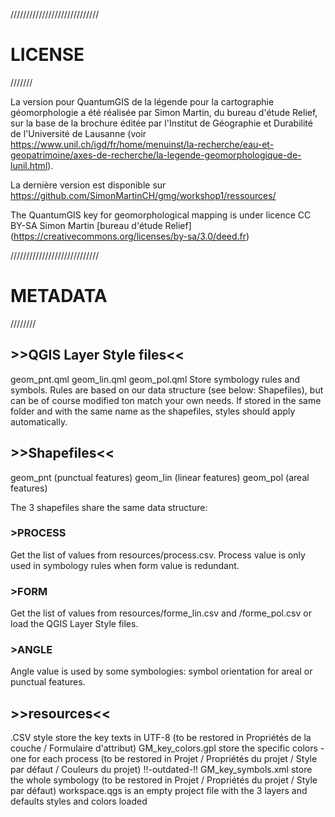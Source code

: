 ////////////////////////////
# LICENSE
///////

La version pour QuantumGIS de la légende pour la cartographie géomorphologie a été réalisée par Simon Martin, du bureau d'étude Relief, sur la base de la brochure éditée par l'Institut de Géographie et Durabilité de l'Université de Lausanne (voir https://www.unil.ch/igd/fr/home/menuinst/la-recherche/eau-et-geopatrimoine/axes-de-recherche/la-legende-geomorphologique-de-lunil.html).

La dernière version est disponible sur https://github.com/SimonMartinCH/gmg/workshop1/ressources/

The QuantumGIS key for geomorphological mapping is under licence CC BY-SA Simon Martin [bureau d'étude Relief]
(https://creativecommons.org/licenses/by-sa/3.0/deed.fr)

////////////////////////////
# METADATA
////////

## >>QGIS Layer Style files<<
geom_pnt.qml
geom_lin.qml
geom_pol.qml
Store symbology rules and symbols. Rules are based on our data structure (see below: Shapefiles), but can be of course modified ton match your own needs.
If stored in the same folder and with the same name as the shapefiles, styles should apply automatically.

## >>Shapefiles<<
geom_pnt (punctual features)
geom_lin (linear features)
geom_pol (areal features)

The 3 shapefiles share the same data structure:

### >PROCESS
Get the list of values from resources/process.csv.
Process value is only used in symbology rules when form value is redundant.

### >FORM
Get the list of values from resources/forme_lin.csv and /forme_pol.csv
or load the QGIS Layer Style files.

### >ANGLE
Angle value is used by some symbologies: symbol orientation for areal or punctual features.



## >>resources<<
.CSV style store the key texts in UTF-8 (to be restored in Propriétés de la couche / Formulaire d'attribut)
GM_key_colors.gpl store the specific colors - one for each process (to be restored in Projet / Propriétés du projet / Style par défaut / Couleurs du projet)
!!-outdated-!! GM_key_symbols.xml store the whole symbology (to be restored in Projet / Propriétés du projet / Style par défaut)
workspace.qgs is an empty project file with the 3 layers and defaults styles and colors loaded

